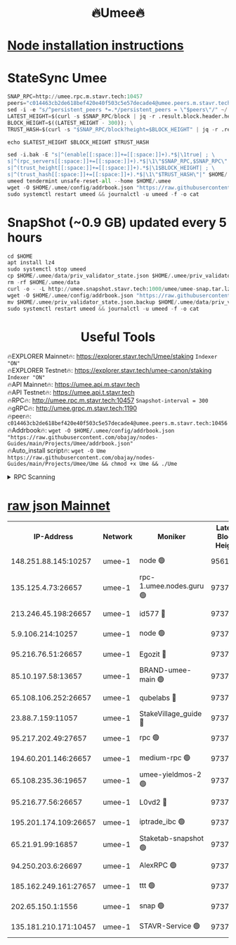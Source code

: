 <h1 align="center"> 🔥Umee🔥</h1>


[Node installation instructions](https://github.com/obajay/nodes-Guides/tree/main/Projects/Umee)
=
# StateSync Umee
```python
SNAP_RPC=http://umee.rpc.m.stavr.tech:10457
peers="c014463cb2de618bef420e40f503c5e57decade4@umee.peers.m.stavr.tech:10456"
sed -i -e "s/^persistent_peers *=.*/persistent_peers = \"$peers\"/" ~/.umee/config/config.toml
LATEST_HEIGHT=$(curl -s $SNAP_RPC/block | jq -r .result.block.header.height); \
BLOCK_HEIGHT=$((LATEST_HEIGHT - 300)); \
TRUST_HASH=$(curl -s "$SNAP_RPC/block?height=$BLOCK_HEIGHT" | jq -r .result.block_id.hash)

echo $LATEST_HEIGHT $BLOCK_HEIGHT $TRUST_HASH

sed -i.bak -E "s|^(enable[[:space:]]+=[[:space:]]+).*$|\1true| ; \
s|^(rpc_servers[[:space:]]+=[[:space:]]+).*$|\1\"$SNAP_RPC,$SNAP_RPC\"| ; \
s|^(trust_height[[:space:]]+=[[:space:]]+).*$|\1$BLOCK_HEIGHT| ; \
s|^(trust_hash[[:space:]]+=[[:space:]]+).*$|\1\"$TRUST_HASH\"|" $HOME/.umee/config/config.toml
umeed tendermint unsafe-reset-all --home $HOME/.umee
wget -O $HOME/.umee/config/addrbook.json "https://raw.githubusercontent.com/obajay/nodes-Guides/main/Projects/Umee/addrbook.json"
sudo systemctl restart umeed && journalctl -u umeed -f -o cat
```
# SnapShot (~0.9 GB) updated every 5 hours
```python
cd $HOME
apt install lz4
sudo systemctl stop umeed
cp $HOME/.umee/data/priv_validator_state.json $HOME/.umee/priv_validator_state.json.backup
rm -rf $HOME/.umee/data
curl -o - -L http://umee.snapshot.stavr.tech:1000/umee/umee-snap.tar.lz4 | lz4 -c -d - | tar -x -C $HOME/.umee --strip-components 2
wget -O $HOME/.umee/config/addrbook.json "https://raw.githubusercontent.com/obajay/nodes-Guides/main/Projects/Umee/addrbook.json"
mv $HOME/.umee/priv_validator_state.json.backup $HOME/.umee/data/priv_validator_state.json
sudo systemctl restart umeed && journalctl -u umeed -f -o cat
```
 <h1 align="center"> Useful Tools</h1>

🔥EXPLORER Mainnet🔥:      https://explorer.stavr.tech/Umee/staking             `Indexer "ON"` \
🔥EXPLORER Testnet🔥:        https://explorer.stavr.tech/umee-canon/staking      `Indexer "ON"` \
🔥API Mainnet🔥:                   https://umee.api.m.stavr.tech \
🔥API Testnet🔥:                     https://umee.api.t.stavr.tech \
🔥RPC🔥:                                   http://umee.rpc.m.stavr.tech:10457                     `Snapshot-interval = 300` \
🔥gRPC🔥:                              http://umee.grpc.m.stavr.tech:1190 \
🔥peer🔥:                     `c014463cb2de618bef420e40f503c5e57decade4@umee.peers.m.stavr.tech:10456` \
🔥Addrbook🔥:    ```wget -O $HOME/.umee/config/addrbook.json "https://raw.githubusercontent.com/obajay/nodes-Guides/main/Projects/Umee/addrbook.json"``` \
🔥Auto_install script🔥: ```wget -O Ume https://raw.githubusercontent.com/obajay/nodes-Guides/main/Projects/Umee/Ume && chmod +x Ume && ./Ume```

<details>
<summary>RPC Scanning</summary>

<h2 align="center"> We scan nodes in real time every 4 hours. And we provide the final result of RPC endpoints.
We cannot influence the operation of these nodes in any way. </h2>


```python
If Voting Power is higher than 0 --> then the Node is a validator of the network and may be subject to attack and be a potential threat to the chain.
```
```python
We marked such validators with a red symbol
```

</details>

[raw json Mainnet](https://rpc-check.umeem.stavr.tech/umeem/rpc-umeem-result.json)
=



<table><tr><th>IP-Address</th><th>Network</th><th>Moniker</th><th>Latest Block Height</th><th>Earliest Block Height</th><th>Catching Up</th><th>Tx Index</th><th>Voting Power</th><th>Scan Time</th></tr><tr><td>148.251.88.145:10257</td><td>umee-1</td><td>node 🟢</td><td>9561500</td><td>5050395</td><td>False</td><td>on</td><td>0</td><td>2023-12-18T16:51:29.874617160UTC</td></tr><tr><td>135.125.4.73:26657</td><td>umee-1</td><td>rpc-1.umee.nodes.guru 🟢</td><td>9737663</td><td>5167386</td><td>False</td><td>on</td><td>0</td><td>2023-12-18T16:53:07.495587806UTC</td></tr><tr><td>213.246.45.198:26657</td><td>umee-1</td><td>id577 🔴</td><td>9737647</td><td>7100001</td><td>False</td><td>on</td><td>35119827</td><td>2023-12-18T16:51:34.315178664UTC</td></tr><tr><td>5.9.106.214:10257</td><td>umee-1</td><td>node 🟢</td><td>9737659</td><td>7942001</td><td>False</td><td>on</td><td>0</td><td>2023-12-18T16:52:40.251400642UTC</td></tr><tr><td>95.216.76.51:26657</td><td>umee-1</td><td>Egozit 🔴</td><td>9737663</td><td>8262001</td><td>False</td><td>off</td><td>38357941</td><td>2023-12-18T16:53:07.187987884UTC</td></tr><tr><td>85.10.197.58:13657</td><td>umee-1</td><td>BRAND-umee-main 🟢</td><td>9737651</td><td>8427832</td><td>False</td><td>on</td><td>0</td><td>2023-12-18T16:51:53.749817044UTC</td></tr><tr><td>65.108.106.252:26657</td><td>umee-1</td><td>qubelabs 🔴</td><td>9737651</td><td>8825432</td><td>False</td><td>on</td><td>36841995</td><td>2023-12-18T16:51:54.146498187UTC</td></tr><tr><td>23.88.7.159:11057</td><td>umee-1</td><td>StakeVillage_guide 🔴</td><td>9737657</td><td>9137726</td><td>False</td><td>on</td><td>1401572</td><td>2023-12-18T16:52:32.596264933UTC</td></tr><tr><td>95.217.202.49:27657</td><td>umee-1</td><td>rpc 🟢</td><td>9737656</td><td>9440090</td><td>False</td><td>on</td><td>0</td><td>2023-12-18T16:52:25.893199615UTC</td></tr><tr><td>194.60.201.146:26657</td><td>umee-1</td><td>medium-rpc 🟢</td><td>9737649</td><td>9484365</td><td>False</td><td>on</td><td>0</td><td>2023-12-18T16:51:42.828572138UTC</td></tr><tr><td>65.108.235.36:19657</td><td>umee-1</td><td>umee-yieldmos-2 🟢</td><td>9737640</td><td>9575548</td><td>False</td><td>on</td><td>0</td><td>2023-12-18T16:50:48.758999475UTC</td></tr><tr><td>95.216.77.56:26657</td><td>umee-1</td><td>L0vd2 🔴</td><td>9737666</td><td>9637666</td><td>False</td><td>off</td><td>37507375</td><td>2023-12-18T16:53:24.716028800UTC</td></tr><tr><td>195.201.174.109:26657</td><td>umee-1</td><td>iptrade_ibc 🟢</td><td>9737653</td><td>9686001</td><td>False</td><td>on</td><td>0</td><td>2023-12-18T16:52:04.635803774UTC</td></tr><tr><td>65.21.91.99:16857</td><td>umee-1</td><td>Staketab-snapshot 🟢</td><td>9737653</td><td>9721001</td><td>False</td><td>off</td><td>0</td><td>2023-12-18T16:52:07.147582936UTC</td></tr><tr><td>94.250.203.6:26697</td><td>umee-1</td><td>AlexRPC 🟢</td><td>9737649</td><td>9722001</td><td>False</td><td>on</td><td>0</td><td>2023-12-18T16:51:49.368734773UTC</td></tr><tr><td>185.162.249.161:27657</td><td>umee-1</td><td>ttt 🟢</td><td>9737656</td><td>9733423</td><td>False</td><td>on</td><td>0</td><td>2023-12-18T16:52:26.126095029UTC</td></tr><tr><td>202.65.150.1:1556</td><td>umee-1</td><td>snap 🟢</td><td>9737658</td><td>9734655</td><td>False</td><td>on</td><td>0</td><td>2023-12-18T16:52:37.871653376UTC</td></tr><tr><td>135.181.210.171:10457</td><td>umee-1</td><td>STAVR-Service 🟢</td><td>9737665</td><td>9735001</td><td>False</td><td>on</td><td>0</td><td>2023-12-18T16:53:14.090969113UTC</td></tr></table>